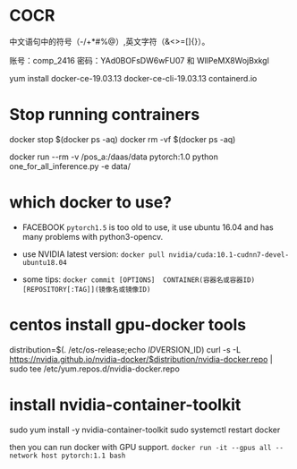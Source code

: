 # COCR

中文语句中的符号（-/+*#%@）,英文字符（&<>=[]{}）。

账号：comp_2416
密码：YAd0BOFsDW6wFU07 和 WllPeMX8WojBxkgl

yum install docker-ce-19.03.13 docker-ce-cli-19.03.13 containerd.io


# Stop running contrainers

docker stop $(docker ps -aq)
docker rm -vf $(docker ps -aq)

docker run --rm -v /pos_a:/daas/data pytorch:1.0 python one_for_all_inference.py -e data/

# which docker to use?

* FACEBOOK `pytorch1.5` is too old to use, it use ubuntu 16.04 and has many problems with python3-opencv.

* use NVIDIA latest version: `docker pull nvidia/cuda:10.1-cudnn7-devel-ubuntu18.04`

* some tips: `docker commit [OPTIONS]  CONTAINER(容器名或容器ID)  [REPOSITORY[:TAG]](镜像名或镜像ID)`

# centos install gpu-docker tools

distribution=$(. /etc/os-release;echo $ID$VERSION_ID)
curl -s -L https://nvidia.github.io/nvidia-docker/$distribution/nvidia-docker.repo | sudo tee /etc/yum.repos.d/nvidia-docker.repo

# install nvidia-container-toolkit

sudo yum install -y nvidia-container-toolkit
sudo systemctl restart docker

then you can run docker with GPU support. 
`docker run -it --gpus all --network host pytorch:1.1 bash`